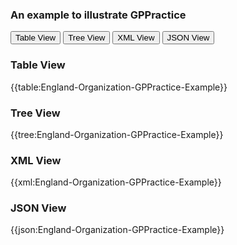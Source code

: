 ### An example to illustrate GPPractice

<div class="tab">
 <button class="tablinks active" onclick="openTab(event, 'Table View')">Table View</button>
 <button class="tablinks" onclick="openTab(event, 'Tree View')">Tree View</button>
  <button class="tablinks" onclick="openTab(event, 'XML View')">XML View</button>
  <button class="tablinks" onclick="openTab(event, 'JSON View')">JSON View</button>
</div>
    

    
<div id="Table View" class="tabcontent" style="display:block">
  <h3>Table View</h3>
{{table:England-Organization-GPPractice-Example}}
</div>
<div id="Tree View" class="tabcontent">
  <h3>Tree View</h3>
{{tree:England-Organization-GPPractice-Example}}
</div>
<div id="XML View" class="tabcontent">
  <h3>XML View</h3>
{{xml:England-Organization-GPPractice-Example}}
</div>
<div id="JSON View" class="tabcontent">
  <h3>JSON View</h3>
{{json:England-Organization-GPPractice-Example}}
</div>







